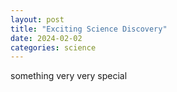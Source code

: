 ```yaml
---
layout: post
title: "Exciting Science Discovery"
date: 2024-02-02
categories: science
---
```


something very very special